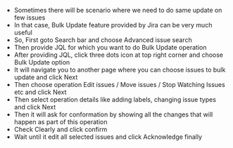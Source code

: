 * Sometimes there will be scenario where we need to do same update on few issues
* In that case, Bulk Update feature provided by Jira can be very much useful
* So, First goto Search bar and choose Advanced issue search
* Then provide JQL for which you want to do Bulk Update operation
* After providing JQL, click three dots icon at top right corner and choose Bulk Update option
* It will navigate you to another page where you can choose issues to bulk update and click Next
* Then choose operation Edit issues / Move issues  / Stop Watching Issues etc and click Next
* Then select operation details like adding labels, changing issue types and click Next
* Then it will ask for conformation by showing all the changes that will happen as part of this operation
* Check Clearly and click confirm
* Wait until it edit all selected issues and click Acknowledge finally
